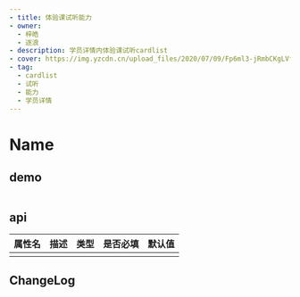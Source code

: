 ```yaml
---
- title: 体验课试听能力
- owner:
  - 梓皓
  - 逐浪
- description: 学员详情内体验课试听cardlist
- cover: https://img.yzcdn.cn/upload_files/2020/07/09/Fp6ml3-jRmbCKgLVfki4zUciv4-U.png
- tag:
  - cardlist
  - 试听
  - 能力
  - 学员详情
---
```


# Name
## demo
```jsx
```
## api
| 属性名  | 描述                 | 类型                                                  | 是否必填 | 默认值               |
| ------ | ------------------- | ---------------------------------------------------- | ------- | ------------------- |
|        |                     |                                                      |         |                     |

## ChangeLog